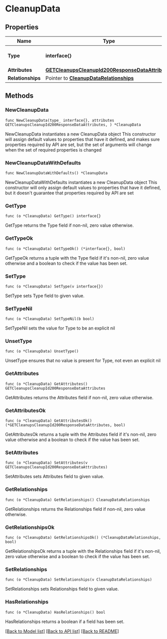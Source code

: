 # CleanupData

## Properties

Name | Type | Description | Notes
------------ | ------------- | ------------- | -------------
**Type** | **interface{}** | The resource&#39;s type | 
**Attributes** | [**GETCleanupsCleanupId200ResponseDataAttributes**](GETCleanupsCleanupId200ResponseDataAttributes.md) |  | 
**Relationships** | Pointer to [**CleanupDataRelationships**](CleanupDataRelationships.md) |  | [optional] 

## Methods

### NewCleanupData

`func NewCleanupData(type_ interface{}, attributes GETCleanupsCleanupId200ResponseDataAttributes, ) *CleanupData`

NewCleanupData instantiates a new CleanupData object
This constructor will assign default values to properties that have it defined,
and makes sure properties required by API are set, but the set of arguments
will change when the set of required properties is changed

### NewCleanupDataWithDefaults

`func NewCleanupDataWithDefaults() *CleanupData`

NewCleanupDataWithDefaults instantiates a new CleanupData object
This constructor will only assign default values to properties that have it defined,
but it doesn't guarantee that properties required by API are set

### GetType

`func (o *CleanupData) GetType() interface{}`

GetType returns the Type field if non-nil, zero value otherwise.

### GetTypeOk

`func (o *CleanupData) GetTypeOk() (*interface{}, bool)`

GetTypeOk returns a tuple with the Type field if it's non-nil, zero value otherwise
and a boolean to check if the value has been set.

### SetType

`func (o *CleanupData) SetType(v interface{})`

SetType sets Type field to given value.


### SetTypeNil

`func (o *CleanupData) SetTypeNil(b bool)`

 SetTypeNil sets the value for Type to be an explicit nil

### UnsetType
`func (o *CleanupData) UnsetType()`

UnsetType ensures that no value is present for Type, not even an explicit nil
### GetAttributes

`func (o *CleanupData) GetAttributes() GETCleanupsCleanupId200ResponseDataAttributes`

GetAttributes returns the Attributes field if non-nil, zero value otherwise.

### GetAttributesOk

`func (o *CleanupData) GetAttributesOk() (*GETCleanupsCleanupId200ResponseDataAttributes, bool)`

GetAttributesOk returns a tuple with the Attributes field if it's non-nil, zero value otherwise
and a boolean to check if the value has been set.

### SetAttributes

`func (o *CleanupData) SetAttributes(v GETCleanupsCleanupId200ResponseDataAttributes)`

SetAttributes sets Attributes field to given value.


### GetRelationships

`func (o *CleanupData) GetRelationships() CleanupDataRelationships`

GetRelationships returns the Relationships field if non-nil, zero value otherwise.

### GetRelationshipsOk

`func (o *CleanupData) GetRelationshipsOk() (*CleanupDataRelationships, bool)`

GetRelationshipsOk returns a tuple with the Relationships field if it's non-nil, zero value otherwise
and a boolean to check if the value has been set.

### SetRelationships

`func (o *CleanupData) SetRelationships(v CleanupDataRelationships)`

SetRelationships sets Relationships field to given value.

### HasRelationships

`func (o *CleanupData) HasRelationships() bool`

HasRelationships returns a boolean if a field has been set.


[[Back to Model list]](../README.md#documentation-for-models) [[Back to API list]](../README.md#documentation-for-api-endpoints) [[Back to README]](../README.md)


